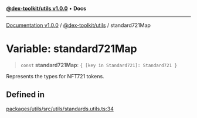 [**@dex-toolkit/utils v1.0.0**](../README.md) • **Docs**

***

[Documentation v1.0.0](../../../packages.md) / [@dex-toolkit/utils](../README.md) / standard721Map

# Variable: standard721Map

> `const` **standard721Map**: `{ [key in Standard721]: Standard721 }`

Represents the types for NFT721 tokens.

## Defined in

[packages/utils/src/utils/standards.utils.ts:34](https://github.com/niZmosis/dex-toolkit/blob/3d8b41b44787b30fbea5de3ab4737662ffb61bc8/packages/utils/src/utils/standards.utils.ts#L34)

